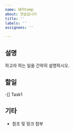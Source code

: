 ```yaml
---
name: 돼지temp
about: 연습입니다
title: ''
labels: ''
assignees: ''

---
```


## 설명
하고자 하는 일을 간략히 설명하시오.

## 할일
-[] Task1

## 기타
- 참조 및 링크 첨부
